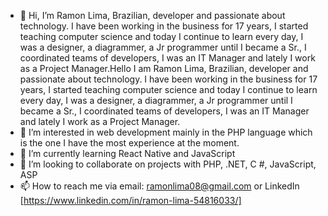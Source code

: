 - 👋 Hi, I’m Ramon Lima, Brazilian, developer and passionate about technology. I have been working in the business for 17 years, I started teaching computer science and today I continue to learn every day, I was a designer, a diagrammer, a Jr programmer until I became a Sr., I coordinated teams of developers, I was an IT Manager and lately I work as a Project Manager.Hello I am Ramon Lima, Brazilian, developer and passionate about technology. I have been working in the business for 17 years, I started teaching computer science and today I continue to learn every day, I was a designer, a diagrammer, a Jr programmer until I became a Sr., I coordinated teams of developers, I was an IT Manager and lately I work as a Project Manager.
- 👀 I’m interested in web development mainly in the PHP language which is the one I have the most experience at the moment.
- 🌱 I’m currently learning React Native and JavaScript 
- 💞️ I’m looking to collaborate on projects with PHP, .NET, C #, JavaScript, ASP
- 📫 How to reach me via email: ramonlima08@gmail.com or LinkedIn [https://www.linkedin.com/in/ramon-lima-54816033/]

<!---
ramonlima08/ramonlima08 is a ✨ special ✨ repository because its `README.md` (this file) appears on your GitHub profile.
You can click the Preview link to take a look at your changes.
--->
